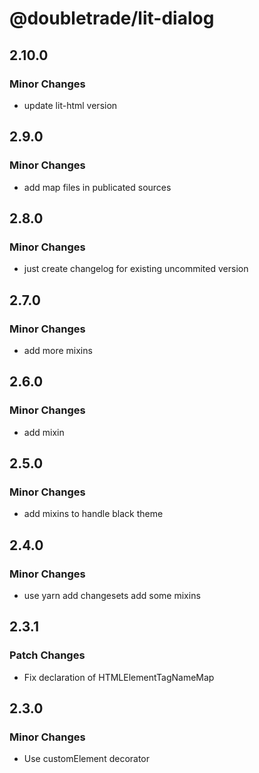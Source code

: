 # @doubletrade/lit-dialog

## 2.10.0

### Minor Changes

- update lit-html version

## 2.9.0

### Minor Changes

- add map files in publicated sources

## 2.8.0

### Minor Changes

- just create changelog for existing uncommited version

## 2.7.0

### Minor Changes

- add more mixins

## 2.6.0

### Minor Changes

- add mixin

## 2.5.0

### Minor Changes

- add mixins to handle black theme

## 2.4.0

### Minor Changes

- use yarn
  add changesets
  add some mixins

## 2.3.1

### Patch Changes

- Fix declaration of HTMLElementTagNameMap

## 2.3.0

### Minor Changes

- Use customElement decorator
